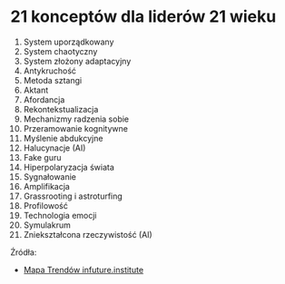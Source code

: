 # 21 konceptów dla liderów 21 wieku

1. System uporządkowany
2. System chaotyczny
3. System złożony adaptacyjny
4. Antykruchość
5. Metoda sztangi
6. Aktant
7. Afordancja
8. Rekontekstualizacja
9. Mechanizmy radzenia sobie
10. Przeramowanie kognitywne
11. Myślenie abdukcyjne
12. Halucynacje (AI)
13. Fake guru
14. Hiperpolaryzacja świata
15. Sygnałowanie
16. Amplifikacja
17. Grassrooting i astroturfing
18. Profilowość
19. Technologia emocji
20. Symulakrum
21. Zniekształcona rzeczywistość (AI)

Źródła:
- [Mapa Trendów infuture.institute](https://infuture.institute/mapa-trendow/)

